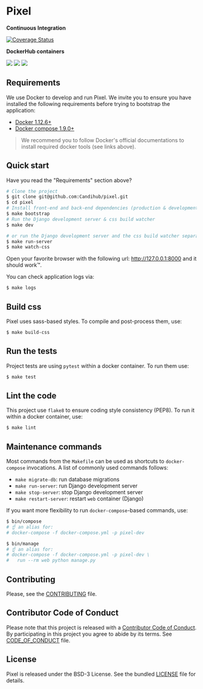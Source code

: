 # Pixel

**Continuous Integration**

[![Coverage Status](https://coveralls.io/repos/github/Candihub/pixel/badge.svg)](https://coveralls.io/github/Candihub/pixel)

**DockerHub containers**

[![](https://images.microbadger.com/badges/version/candihub/pixel.svg)](https://microbadger.com/images/candihub/pixel "Get your own version badge on microbadger.com")
[![](https://images.microbadger.com/badges/commit/candihub/pixel.svg)](https://microbadger.com/images/candihub/pixel "Get your own commit badge on microbadger.com")
[![](https://images.microbadger.com/badges/image/candihub/pixel.svg)](https://microbadger.com/images/candihub/pixel "Get your own image badge on microbadger.com")

## Requirements

We use Docker to develop and run Pixel. We invite you to ensure you have
installed the following requirements before trying to bootstrap the application:

* [Docker 1.12.6+](https://docs.docker.com/engine/installation/)
* [Docker compose 1.9.0+](https://docs.docker.com/compose/install/)

> We recommend you to follow Docker's official documentations to install
required docker tools (see links above).

## Quick start

Have you read the "Requirements" section above?

```bash
# Clone the project
$ git clone git@github.com:Candihub/pixel.git
$ cd pixel
# Install front-end and back-end dependencies (production & development)
$ make bootstrap
# Run the Django development server & css build watcher
$ make dev

# or run the Django development server and the css build watcher separately
$ make run-server
$ make watch-css
```

Open your favorite browser with the following url: http://127.0.0.1:8000 and it
should work™.

You can check application logs via:

```bash
$ make logs
```

## Build css

Pixel uses sass-based styles. To compile and post-process them, use:

```bash
$ make build-css
```

## Run the tests

Project tests are using `pytest` within a docker container. To run them use:

```bash
$ make test
```

## Lint the code

This project use `flake8` to ensure coding style consistency (PEP8). To run it
within a docker container, use:

```bash
$ make lint
```

## Maintenance commands

Most commands from the `Makefile` can be used as shortcuts to `docker-compose`
invocations. A list of commonly used commands follows:

* `make migrate-db`: run database migrations
* `make run-server`: run Django development server
* `make stop-server`: stop Django development server
* `make restart-server`: restart `web` container (Django)

If you want more flexibility to run `docker-compose`-based commands, use:

```bash
$ bin/compose
# ☝️ an alias for:
# docker-compose -f docker-compose.yml -p pixel-dev

$ bin/manage
# ☝️ an alias for:
# docker-compose -f docker-compose.yml -p pixel-dev \
#   run --rm web python manage.py
```

## Contributing

Please, see the [CONTRIBUTING](CONTRIBUTING.md) file.

## Contributor Code of Conduct

Please note that this project is released with a [Contributor Code of
Conduct](http://contributor-covenant.org/). By participating in this project you
agree to abide by its terms. See [CODE_OF_CONDUCT](CODE_OF_CONDUCT.md) file.

## License

Pixel is released under the BSD-3 License. See the bundled [LICENSE](LICENSE)
file for details.
